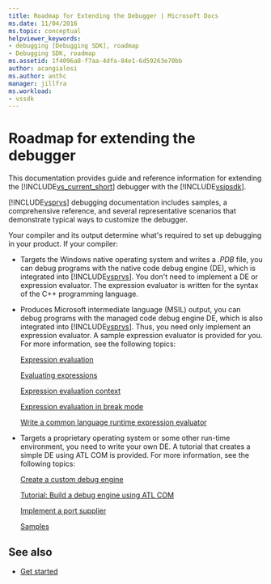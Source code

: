 ```yaml
---
title: Roadmap for Extending the Debugger | Microsoft Docs
ms.date: 11/04/2016
ms.topic: conceptual
helpviewer_keywords:
- debugging [Debugging SDK], roadmap
- Debugging SDK, roadmap
ms.assetid: 1f4096a8-f7aa-4dfa-84e1-6d59263e70bb
author: acangialosi
ms.author: anthc
manager: jillfra
ms.workload:
- vssdk
---
```

# Roadmap for extending the debugger
This documentation provides guide and reference information for extending the [!INCLUDE[vs_current_short](../../code-quality/includes/vs_current_short_md.md)] debugger with the [!INCLUDE[vsipsdk](../../extensibility/includes/vsipsdk_md.md)].

 [!INCLUDE[vsprvs](../../code-quality/includes/vsprvs_md.md)] debugging documentation includes samples, a comprehensive reference, and several representative scenarios that demonstrate typical ways to customize the debugger.

 Your compiler and its output determine what's required to set up debugging in your product. If your compiler:

- Targets the Windows native operating system and writes a *.PDB* file, you can debug programs with the native code debug engine (DE), which is integrated into [!INCLUDE[vsprvs](../../code-quality/includes/vsprvs_md.md)]. You don't need to implement a DE or expression evaluator. The expression evaluator is written for the syntax of the C++ programming language.

- Produces Microsoft intermediate language (MSIL) output, you can debug programs with the managed code debug engine DE, which is also integrated into [!INCLUDE[vsprvs](../../code-quality/includes/vsprvs_md.md)]. Thus, you need only implement an expression evaluator. A sample expression evaluator is provided for you. For more information, see the following topics:

   [Expression evaluation](../../extensibility/debugger/expression-evaluation-visual-studio-debugging-sdk.md)

   [Evaluating expressions](../../extensibility/debugger/evaluating-expressions.md)

   [Expression evaluation context](../../extensibility/debugger/expression-evaluation-context.md)

   [Expression evaluation in break mode](../../extensibility/debugger/expression-evaluation-in-break-mode.md)

   [Write a common language runtime expression evaluator](../../extensibility/debugger/writing-a-common-language-runtime-expression-evaluator.md)

- Targets a proprietary operating system or some other run-time environment, you need to write your own DE. A tutorial that creates a simple DE using ATL COM is provided. For more information, see the following topics:

   [Create a custom debug engine](../../extensibility/debugger/creating-a-custom-debug-engine.md)

   [Tutorial: Build a debug engine using ATL COM](https://msdn.microsoft.com/library/9097b71e-1fe7-48f7-bc00-009e25940c24)

   [Implement a port supplier](../../extensibility/debugger/implementing-a-port-supplier.md)

   [Samples](../../extensibility/debugger/visual-studio-debugging-samples.md)

## See also
- [Get started](../../extensibility/debugger/getting-started-with-debugger-extensibility.md)
